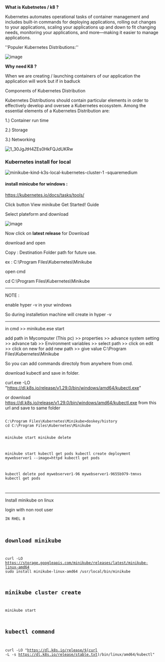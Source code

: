 **What is Kubetnetes / k8 ?**

Kubernetes automates operational tasks of container management and includes built-in commands for deploying applications, rolling out changes to your applications, scaling your applications up and down to fit changing needs, monitoring your applications, and more—making it easier to manage applications.

''Populer Kubernetes Distributions:''

![image](https://github.com/kmahendra999/Kubernetes/assets/9668316/c685214a-194e-49fb-9731-c0338913f0bd)

**Why need K8 ?**

When we are creating / launching containers of our application the application will work but if in badluck


Components of Kubernetes Distribution

Kubernetes Distributions should contain particular elements in order to effectively develop and oversee a Kubernetes ecosystem. Among the essential elements of a Kubernetes Distribution are:

1.) Container run time

2.) Storage

3.) Networking


![1_30JgJtH4ZEs0HkFQJdUKRw](https://github.com/kmahendra999/Kubernetes/assets/9668316/13401d94-2b64-40c7-bdb7-a64d845892d8)

### Kubernetes install for local

![minikube-kind-k3s-local-kubernetes-cluster-1 -squaremedium](https://github.com/kmahendra999/Kubernetes/assets/9668316/70ffc2e0-f758-472f-9c7a-0d874c674c06)


#### install minicube for windows :

https://kubernetes.io/docs/tasks/tools/

Click button View minikube Get Started! Guide

Select plateform and download

![image](https://github.com/kmahendra999/Kubernetes/assets/9668316/a89f0d0d-a2ee-4c90-8581-c0403ad383c2)

Now click on **latest release** for Download

download and open

Copy : Destination Folder path for future use.

ex : C:\Program Files\Kubernetes\Minikube

open cmd 

cd C:\Program Files\Kubernetes\Minikube

----
NOTE :

enable hyper -v in your windows 

So during installetion machine will create in hyper -v

----

in cmd >> minikube.ese start

add path in Mycomputer (This pc) >> properties >> advance system setting >> advance tab >> Environment variables >> select path >> click on edit >>  click on new for add new path >> give value C:\Program Files\Kubernetes\Minikube

So you can add commands directoly from anywhere from cmd.

download kubectl and save in folder.

curl.exe -LO "https://dl.k8s.io/release/v1.29.0/bin/windows/amd64/kubectl.exe"

or download https://dl.k8s.io/release/v1.29.0/bin/windows/amd64/kubectl.exe from this url and save to same folder

<code>
C:\Program Files\Kubernetes\Minikube>doskey/history
cd C:\Program Files\Kubernetes\Minikube

minikube start
minikube delete
  
minikube start
kubectl get pods
kubectl create deployment mywebserver1 --image=httpd
kubectl get pods

kubectl delete pod mywebserver1-96 mywebserver1-9655b979-tmnxs
kubectl get pods

</code>

******************

Install minikube on linux

login with non root user

<code>IN RHEL 8
## download minikube
  curl -LO https://storage.googleapis.com/minikube/releases/latest/minikube-linux-amd64
sudo install minikube-linux-amd64 /usr/local/bin/minikube

## minikube cluster create
minikube start

## kubectl command
curl -LO "https://dl.k8s.io/release/$(curl -L -s https://dl.k8s.io/release/stable.txt)/bin/linux/amd64/kubectl"
</code>

